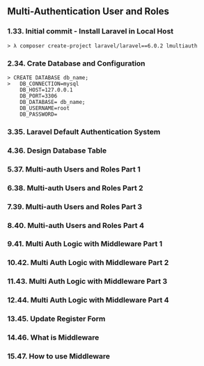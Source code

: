 
## Multi-Authentication User and Roles


### 1.33. Initial commit - Install Laravel in Local Host
	> λ composer create-project laravel/laravel==6.0.2 lmultiauth

### 2.34. Crate Database and Configuration
	> CREATE DATABASE db_name;
	> 	DB_CONNECTION=mysql
		DB_HOST=127.0.0.1
		DB_PORT=3306
		DB_DATABASE= db_name;
		DB_USERNAME=root
		DB_PASSWORD=

### 3.35. Laravel Default Authentication System


### 4.36. Design Database Table


### 5.37. Multi-auth Users and Roles Part 1


### 6.38. Multi-auth Users and Roles Part 2


### 7.39. Multi-auth Users and Roles Part 3


### 8.40. Multi-auth Users and Roles Part 4


### 9.41. Multi Auth Logic with Middleware Part 1


### 10.42. Multi Auth Logic with Middleware Part 2


### 11.43. Multi Auth Logic with Middleware Part 3


### 12.44. Multi Auth Logic with Middleware Part 4


### 13.45. Update Register Form


### 14.46. What is Middleware


### 15.47. How to use Middleware
